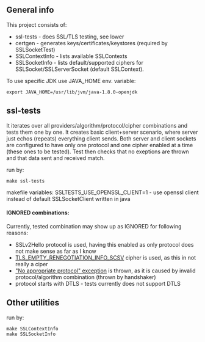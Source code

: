 ## General info
This project consists of:
- ssl-tests - does SSL/TLS testing, see lower
- certgen - generates keys/certificates/keystores (required by SSLSocketTest)
- SSLContextInfo - lists available SSLContexts
- SSLSocketInfo - lists default/supported ciphers for SSLSocket/SSLServerSocket (default SSLContext).

To use specific JDK use JAVA_HOME env. variable:
```
export JAVA_HOME=/usr/lib/jvm/java-1.8.0-openjdk
```

## ssl-tests
It iterates over all providers/algorithm/protocol/cipher combinations and tests them one by one.
It creates basic client+server scenario, where server just echos (repeats) everything client sends.
Both server and client sockets are configured to have only one protocol and one cipher enabled at a time (these ones to be tested).
Test then checks that no exeptions are thrown and that data sent and received match.

run by:
```
make ssl-tests
```

makefile variables:
SSLTESTS_USE_OPENSSL_CLIENT=1 - use openssl client instead of default SSLSocketClient written in java

#### IGNORED combinations:
Currently, tested combination may show up as IGNORED for following reasons:
- SSLv2Hello protocol is used, having this enabled as only protocol does not make sense as far as I know
- [TLS_EMPTY_RENEGOTIATION_INFO_SCSV](https://tools.ietf.org/html/rfc5746#section-3.3) cipher is used, as this in not really a ciper
- ["No appropriate protocol" exception](https://hg.openjdk.java.net/jdk8u/jdk8u/jdk/file/ce1f37506608/src/share/classes/sun/security/ssl/Handshaker.java#l554) is thrown, as it is caused by invalid protocol/algorithm combination  (thrown by handshaker)
- protocol starts with DTLS - tests currently does not support  DTLS

## Other utilities

run by:
```
make SSLContextInfo
make SSLSocketInfo
```
